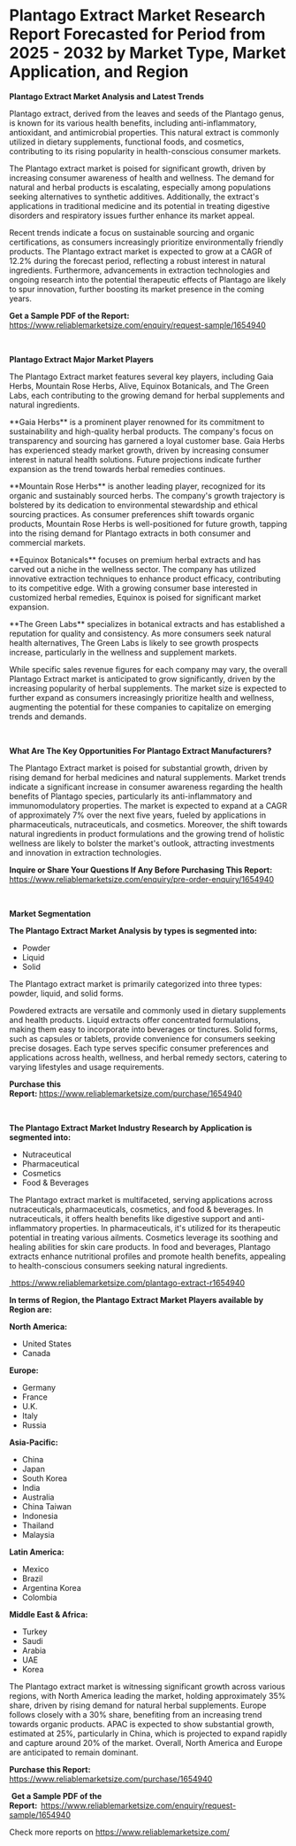 <p><h1>Plantago Extract Market Research Report Forecasted for Period from 2025 -  2032 by Market Type, Market Application, and Region</h1></p><p><strong>Plantago Extract Market Analysis and Latest Trends</strong></p>
<p><p>Plantago extract, derived from the leaves and seeds of the Plantago genus, is known for its various health benefits, including anti-inflammatory, antioxidant, and antimicrobial properties. This natural extract is commonly utilized in dietary supplements, functional foods, and cosmetics, contributing to its rising popularity in health-conscious consumer markets.</p><p>The Plantago extract market is poised for significant growth, driven by increasing consumer awareness of health and wellness. The demand for natural and herbal products is escalating, especially among populations seeking alternatives to synthetic additives. Additionally, the extract's applications in traditional medicine and its potential in treating digestive disorders and respiratory issues further enhance its market appeal.</p><p>Recent trends indicate a focus on sustainable sourcing and organic certifications, as consumers increasingly prioritize environmentally friendly products. The Plantago extract market is expected to grow at a CAGR of 12.2% during the forecast period, reflecting a robust interest in natural ingredients. Furthermore, advancements in extraction technologies and ongoing research into the potential therapeutic effects of Plantago are likely to spur innovation, further boosting its market presence in the coming years.</p></p>
<p><strong>Get a Sample PDF of the Report:&nbsp;</strong> <a href="https://www.reliablemarketsize.com/enquiry/request-sample/1654940?utm_campaign=3022&utm_medium=2&utm_source=Github&utm_content=ia&utm_term=07032025&utm_id=plantago-extract">https://www.reliablemarketsize.com/enquiry/request-sample/1654940</a></p>
<p>&nbsp;</p>
<p><strong>Plantago Extract Major Market Players</strong></p>
<p><p>The Plantago Extract market features several key players, including Gaia Herbs, Mountain Rose Herbs, Alive, Equinox Botanicals, and The Green Labs, each contributing to the growing demand for herbal supplements and natural ingredients. </p><p>**Gaia Herbs** is a prominent player renowned for its commitment to sustainability and high-quality herbal products. The company's focus on transparency and sourcing has garnered a loyal customer base. Gaia Herbs has experienced steady market growth, driven by increasing consumer interest in natural health solutions. Future projections indicate further expansion as the trend towards herbal remedies continues.</p><p>**Mountain Rose Herbs** is another leading player, recognized for its organic and sustainably sourced herbs. The company's growth trajectory is bolstered by its dedication to environmental stewardship and ethical sourcing practices. As consumer preferences shift towards organic products, Mountain Rose Herbs is well-positioned for future growth, tapping into the rising demand for Plantago extracts in both consumer and commercial markets.</p><p>**Equinox Botanicals** focuses on premium herbal extracts and has carved out a niche in the wellness sector. The company has utilized innovative extraction techniques to enhance product efficacy, contributing to its competitive edge. With a growing consumer base interested in customized herbal remedies, Equinox is poised for significant market expansion.</p><p>**The Green Labs** specializes in botanical extracts and has established a reputation for quality and consistency. As more consumers seek natural health alternatives, The Green Labs is likely to see growth prospects increase, particularly in the wellness and supplement markets.</p><p>While specific sales revenue figures for each company may vary, the overall Plantago Extract market is anticipated to grow significantly, driven by the increasing popularity of herbal supplements. The market size is expected to further expand as consumers increasingly prioritize health and wellness, augmenting the potential for these companies to capitalize on emerging trends and demands.</p></p>
<p>&nbsp;</p>
<p><strong>What Are The Key Opportunities For Plantago Extract Manufacturers?</strong></p>
<p><p>The Plantago Extract market is poised for substantial growth, driven by rising demand for herbal medicines and natural supplements. Market trends indicate a significant increase in consumer awareness regarding the health benefits of Plantago species, particularly its anti-inflammatory and immunomodulatory properties. The market is expected to expand at a CAGR of approximately 7% over the next five years, fueled by applications in pharmaceuticals, nutraceuticals, and cosmetics. Moreover, the shift towards natural ingredients in product formulations and the growing trend of holistic wellness are likely to bolster the market's outlook, attracting investments and innovation in extraction technologies.</p></p>
<p><strong>Inquire or Share Your Questions If Any Before Purchasing This Report:</strong> <a href="https://www.reliablemarketsize.com/enquiry/pre-order-enquiry/1654940?utm_campaign=3022&utm_medium=2&utm_source=Github&utm_content=ia&utm_term=07032025&utm_id=plantago-extract">https://www.reliablemarketsize.com/enquiry/pre-order-enquiry/1654940</a></p>
<p>&nbsp;</p>
<p><strong>Market Segmentation</strong></p>
<p><strong>The Plantago Extract Market Analysis by types is segmented into:</strong></p>
<p><ul><li>Powder</li><li>Liquid</li><li>Solid</li></ul></p>
<p><p>The Plantago extract market is primarily categorized into three types: powder, liquid, and solid forms. </p><p>Powdered extracts are versatile and commonly used in dietary supplements and health products. Liquid extracts offer concentrated formulations, making them easy to incorporate into beverages or tinctures. Solid forms, such as capsules or tablets, provide convenience for consumers seeking precise dosages. Each type serves specific consumer preferences and applications across health, wellness, and herbal remedy sectors, catering to varying lifestyles and usage requirements.</p></p>
<p><strong>Purchase this Report:&nbsp;</strong><a href="https://www.reliablemarketsize.com/purchase/1654940?utm_campaign=3022&utm_medium=2&utm_source=Github&utm_content=ia&utm_term=07032025&utm_id=plantago-extract">https://www.reliablemarketsize.com/purchase/1654940</a></p>
<p>&nbsp;</p>
<p><strong>The Plantago Extract Market Industry Research by Application is segmented into:</strong></p>
<p><ul><li>Nutraceutical</li><li>Pharmaceutical</li><li>Cosmetics</li><li>Food & Beverages</li></ul></p>
<p><p>The Plantago extract market is multifaceted, serving applications across nutraceuticals, pharmaceuticals, cosmetics, and food & beverages. In nutraceuticals, it offers health benefits like digestive support and anti-inflammatory properties. In pharmaceuticals, it's utilized for its therapeutic potential in treating various ailments. Cosmetics leverage its soothing and healing abilities for skin care products. In food and beverages, Plantago extracts enhance nutritional profiles and promote health benefits, appealing to health-conscious consumers seeking natural ingredients.</p></p>
<p><a href="https://www.reliablemarketsize.com/plantago-extract-r1654940?utm_campaign=3022&utm_medium=2&utm_source=Github&utm_content=ia&utm_term=07032025&utm_id=plantago-extract">&nbsp;https://www.reliablemarketsize.com/plantago-extract-r1654940</a></p>
<p><strong>In terms of Region, the Plantago Extract Market Players available by Region are:</strong></p>
<p>
    <p> <strong> North America: </strong>
        <ul>
            <li>United States</li>
            <li>Canada</li>
        </ul>
        </p> 
    <p> <strong> Europe: </strong>
        <ul>
            <li>Germany</li>
            <li>France</li>
            <li>U.K.</li>
            <li>Italy</li>
            <li>Russia</li>
        </ul>
        </p> 
    <p> <strong> Asia-Pacific: </strong>
        <ul>
            <li>China</li>
            <li>Japan</li>
            <li>South Korea</li>
            <li>India</li>
            <li>Australia</li>
            <li>China Taiwan</li>
            <li>Indonesia</li>
            <li>Thailand</li>
            <li>Malaysia</li>
        </ul>
        </p> 
    <p> <strong> Latin America: </strong>
        <ul>
            <li>Mexico</li>
            <li>Brazil</li>
            <li>Argentina Korea</li>
            <li>Colombia</li>
        </ul>
        </p> 
    <p> <strong> Middle East & Africa: </strong>
        <ul>
            <li>Turkey</li>
            <li>Saudi</li>
            <li>Arabia</li>
            <li>UAE</li>
            <li>Korea</li>
        </ul>
    </p>
    </p>
<p><p>The Plantago extract market is witnessing significant growth across various regions, with North America leading the market, holding approximately 35% share, driven by rising demand for natural herbal supplements. Europe follows closely with a 30% share, benefiting from an increasing trend towards organic products. APAC is expected to show substantial growth, estimated at 25%, particularly in China, which is projected to expand rapidly and capture around 20% of the market. Overall, North America and Europe are anticipated to remain dominant.</p></p>
<p><strong>Purchase this Report: </strong><a href="https://www.reliablemarketsize.com/purchase/1654940?utm_campaign=3022&utm_medium=2&utm_source=Github&utm_content=ia&utm_term=07032025&utm_id=plantago-extract">https://www.reliablemarketsize.com/purchase/1654940</a></p>
<p>&nbsp;<strong>Get a Sample PDF of the Report:&nbsp;&nbsp;</strong><a href="https://www.reliablemarketsize.com/enquiry/request-sample/1654940?utm_campaign=3022&utm_medium=2&utm_source=Github&utm_content=ia&utm_term=07032025&utm_id=plantago-extract">https://www.reliablemarketsize.com/enquiry/request-sample/1654940</a></p>
<p><strong></strong></p>
<p>Check more reports on <a href="https://www.reliablemarketsize.com/?utm_campaign=3022&utm_medium=2&utm_source=Github&utm_content=ia&utm_term=07032025&utm_id=plantago-extract">https://www.reliablemarketsize.com/</a></p>